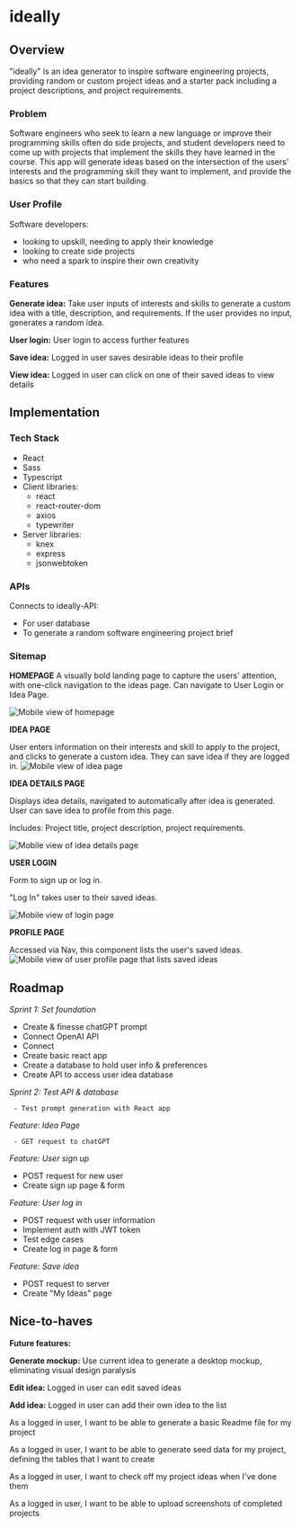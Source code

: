 # ideally

## Overview

"ideally" is an idea generator to inspire software engineering projects, providing random or custom project ideas and a starter pack including a project descriptions, and project requirements.

### Problem

Software engineers who seek to learn a new language or improve their programming skills often do side projects, and student developers need to come up with projects that implement the skills they have learned in the course. This app will generate ideas based on the intersection of the users' interests and the programming skill they want to implement, and provide the basics so that they can start building.

### User Profile

Software developers:

-    looking to upskill, needing to apply their knowledge
-    looking to create side projects
-    who need a spark to inspire their own creativity

### Features

**Generate idea:** Take user inputs of interests and skills to generate a custom idea with a title, description, and requirements. If the user provides no input, generates a random idea.

**User login:** User login to access further features

**Save idea:** Logged in user saves desirable ideas to their profile

**View idea:** Logged in user can click on one of their saved ideas to view details

## Implementation

### Tech Stack

-    React
-    Sass
-    Typescript
-    Client libraries:
     -    react
     -    react-router-dom
     -    axios
     -    typewriter
-    Server libraries:
     -    knex
     -    express
     -    jsonwebtoken

### APIs

Connects to ideally-API:

-    For user database
-    To generate a random software engineering project brief

### Sitemap

**HOMEPAGE**
A visually bold landing page to capture the users' attention, with one-click navigation to the ideas page. Can navigate to User Login or Idea Page.

![Mobile view of homepage](src/assets/images/home-mobile.png)

**IDEA PAGE**

User enters information on their interests and skill to apply to the project, and clicks to generate a custom idea. They can save idea if they are logged in.
![Mobile view of idea page](src/assets/images/ideapage-mobile.png)

**IDEA DETAILS PAGE**

Displays idea details, navigated to automatically after idea is generated. User can save idea to profile from this page.

Includes: Project title, project description, project requirements.

![Mobile view of idea details page](src/assets/images/ideadetails-mobile.png)

**USER LOGIN**

Form to sign up or log in.

"Log In" takes user to their saved ideas.

![Mobile view of login page](src/assets/images/login-mobile.png)

**PROFILE PAGE**

Accessed via Nav, this component lists the user's saved ideas.
![Mobile view of user profile page that lists saved ideas](src/assets/images/profile-mobile.png)

## Roadmap

_Sprint 1: Set foundation_

-    Create & finesse chatGPT prompt
-    Connect OpenAI API
-    Connect
-    Create basic react app
-    Create a database to hold user info & preferences
-    Create API to access user idea database

_Sprint 2: Test API & database_

     - Test prompt generation with React app

_Feature: Idea Page_

     - GET request to chatGPT

_Feature: User sign up_

-    POST request for new user
-    Create sign up page & form

_Feature: User log in_

-    POST request with user information
-    Implement auth with JWT token
-    Test edge cases
-    Create log in page & form

_Feature: Save idea_

-    POST request to server
-    Create "My Ideas" page

## Nice-to-haves

**Future features:**

**Generate mockup:** Use current idea to generate a desktop mockup, eliminating visual design paralysis

**Edit idea:** Logged in user can edit saved ideas

**Add idea:** Logged in user can add their own idea to the list

As a logged in user, I want to be able to generate a basic Readme file for my project

As a logged in user, I want to be able to generate seed data for my project, defining the tables
that I want to create

As a logged in user, I want to check off my project ideas when I've done them

As a logged in user, I want to be able to upload screenshots of completed projects
